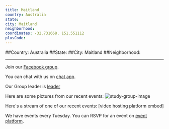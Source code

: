 ```yaml
---
title: Maitland
country: Australia
state: 
city: Maitland
neighborhood: 
coordinates: -32.731668, 151.551112
plusCode:
---
```


##Country: Australia
##State: 
##City: Maitland
##Neighborhood: 
*****
Join our [Facebook group](https://www.facebook.com/groups/free.code.camp.maitland.au).

You can chat with us on [chat app]().

Our Group leader is [leader]()

Here are some pictures from our recent events:
![study-group-image]()

Here's a stream of one of our recent events:
[video hosting platform embed]

We have events every Tuesday. You can RSVP for an event on [event platform]().
